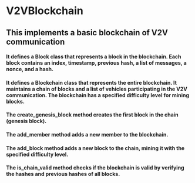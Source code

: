 # V2VBlockchain

## This implements a basic blockchain of V2V communication
#### It defines a Block class that represents a block in the blockchain. Each block contains an index, timestamp, previous hash, a list of messages, a nonce, and a hash. 

#### It defines a Blockchain class that represents the entire blockchain. It maintains a chain of blocks and a list of vehicles participating in the V2V communication. The blockchain has a specified difficulty level for mining blocks.

#### The create_genesis_block method creates the first block in the chain (genesis block).
#### The add_member method adds a new member to the blockchain.
#### The add_block method adds a new block to the chain, mining it with the specified difficulty level.
#### The is_chain_valid method checks if the blockchain is valid by verifying the hashes and previous hashes of all blocks.
